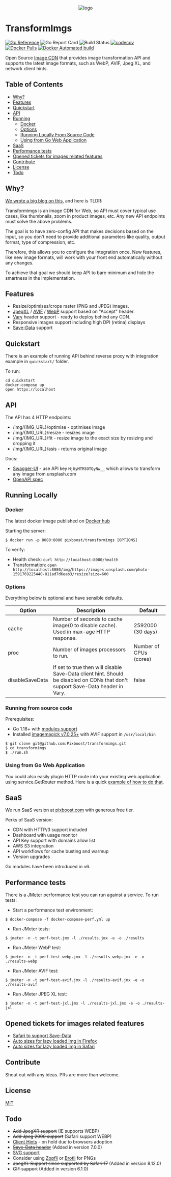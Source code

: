 <p align="center">
  <img src="logo.png" alt="logo"/>
</p>

# TransformImgs

[![Go Reference](https://pkg.go.dev/badge/github.com/Pixboost/transformimgs/v8.svg)](https://pkg.go.dev/github.com/Pixboost/transformimgs/v8)
![Go Report Card](https://goreportcard.com/badge/github.com/Pixboost/transformimgs/v8)
![Build Status](https://github.com/Pixboost/transformimgs/actions/workflows/action.yml/badge.svg)
[![codecov](https://codecov.io/gh/Pixboost/transformimgs/branch/main/graph/badge.svg)](https://codecov.io/gh/Pixboost/transformimgs)
[![Docker Pulls](https://img.shields.io/docker/pulls/pixboost/transformimgs)](https://hub.docker.com/r/pixboost/transformimgs/)
[![Docker Automated build](https://img.shields.io/docker/automated/jrottenberg/ffmpeg.svg)](https://hub.docker.com/r/pixboost/transformimgs/)

Open Source [Image CDN](https://web.dev/image-cdns/) that provides image transformation API and supports 
the latest image formats, such as WebP, AVIF, Jpeg XL, and network client hints. 


## Table of Contents

<!-- TOC start -->
- [Why?](#why)
- [Features](#features)
- [Quickstart](#quickstart)
- [API](#api)
- [Running](#running-locally)
  * [Docker](#docker)
  * [Options](#options)
  * [Running Locally From Source Code](#running-from-source-code)
  * [Using from Go Web Application](#using-from-go-web-application)
- [SaaS](#saas)
- [Performance tests](#performance-tests)
- [Opened tickets for images related features](#opened-tickets-for-images-related-features)
- [Contribute](#contribute)
- [License](#license)
- [Todo](#todo)
<!-- TOC end -->

## Why?

[We wrote a big blog on this](https://pixboost.com/blog/why-pixboost-is-the-best-image-cdn/), and here is TLDR:

Transformimgs is an image CDN for Web, so API must cover typical use cases, like
thumbnails, zoom in product images, etc. Any new API endpoints must 
solve the above problems.

The goal is to have zero-config API that makes decisions based on the input, so you don't need to provide additional parameters like quality, output format, type of compression, etc.

Therefore, this allows you to configure the integration once. New features, like new image formats, will work
with your front end automatically without any changes.

To achieve that goal we should keep API to bare minimum and hide the smartness in the implementation. 

## Features

* Resize/optimises/crops raster (PNG and JPEG) images.
* [JpegXL](https://jpegxl.info/) / [AVIF](https://en.wikipedia.org/wiki/AV1) / [WebP](https://developers.google.com/speed/webp/) support based on "Accept" header.
* [Vary](www.w3.org/Protocols/rfc2616/rfc2616-sec14.html#sec14.44) header support - ready to deploy behind any CDN.
* Responsive images support including high DPI (retina) displays 
* [Save-Data](https://developer.mozilla.org/en-US/docs/Web/HTTP/Headers/Save-Data) support

## Quickstart

There is an example of running API behind reverse proxy with integration example in `quickstart/` folder.

To run:

```
cd quickstart
docker-compose up
open https://localhost
```

## API

The API has 4 HTTP endpoints:

* /img/{IMG_URL}/optimise - optimises image
* /img/{IMG_URL}/resize - resizes image
* /img/{IMG_URL}/fit - resize image to the exact size by resizing and cropping it
* /img/{IMG_URL}/asis - returns original image

Docs:
* [Swagger-UI](https://pixboost.com/docs/api/) - use API key `MjUyMTM3OTQyNw__` which allows to transform any image from unsplash.com
* [OpenAPI spec](swagger.yaml)

## Running Locally

### Docker

The latest docker image published on [Docker hub](https://hub.docker.com/r/pixboost/transformimgs)

Starting the server:

```
$ docker run -p 8080:8080 pixboost/transformimgs [OPTIONS]
```

To verify:

* Health check: `curl http://localhost:8080/health`
* Transformation: `open http://localhost:8080/img/https://images.unsplash.com/photo-1591769225440-811ad7d6eab3/resize?size=600`

### Options

Everything below is optional and have sensible defaults.

| Option | Description | Default |
|--------|-------------| ------- |
| cache  | Number of seconds to cache image(0 to disable cache). Used in max-age HTTP response. | 2592000 (30 days) |
| proc   | Number of images processors to run. | Number of CPUs (cores) |
| disableSaveData | If set to true then will disable Save-Data client hint. Should be disabled on CDNs that don't support Save-Data header in Vary. | false |

### Running from source code

Prerequisites:

* Go 1.18+ with [modules support](https://golang.org/ref/mod)
* Installed [imagemagick v7.0.25+](http://imagemagick.org) with AVIF support in `/usr/local/bin`

```
$ git clone git@github.com:Pixboost/transformimgs.git
$ cd transformimgs
$ ./run.sh 
```

### Using from Go Web Application

You could also easily plugin HTTP route into your existing web application 
using service.GetRouter method. Here is a quick [example of how to do that](./example_test.go). 

## SaaS

We run SaaS version at [pixboost.com](https://pixboost.com?source=github) with generous free tier.

Perks of SaaS version:
* CDN with HTTP/3 support included
* Dashboard with usage monitor
* API Key support with domains allow list
* AWS S3 integration
* API workflows for cache busting and warmup
* Version upgrades

Go modules have been introduced in v6.

## Performance tests

There is a [JMeter](https://jmeter.apache.org) performance test you can run against a service. To run tests:

* Start a performance test environment:
```
$ docker-compose -f docker-compose-perf.yml up
```
* Run JMeter tests:
```
$ jmeter -n -t perf-test.jmx -l ./results.jmx -e -o ./results
```

* Run JMeter WebP test:
```
$ jmeter -n -t perf-test-webp.jmx -l ./results-webp.jmx -e -o ./results-webp
```

* Run JMeter AVIF test:
```
$ jmeter -n -t perf-test-avif.jmx -l ./results-avif.jmx -e -o ./results-avif
```

* Run JMeter JPEG XL test:
```
$ jmeter -n -t perf-test-jxl.jmx -l ./results-jxl.jmx -e -o ./results-jxl
```


## Opened tickets for images related features

* [Safari to support Save-Data](https://bugs.webkit.org/show_bug.cgi?id=199101)
* [Auto sizes for lazy loaded img in Firefox](https://bugzilla.mozilla.org/show_bug.cgi?id=1816615)
* [Auto sizes for lazy loaded img in Safari](https://bugs.webkit.org/show_bug.cgi?id=253143)

## Contribute

Shout out with any ideas. PRs are more than welcome.

## License

[MIT](./LICENSE)

## Todo
* ~~Add JpegXR support~~ (IE supports WEBP)
* ~~Add Jpeg 2000 support~~ (Safari support WEBP)
* [Client Hints](https://github.com/Pixboost/transformimgs/issues/26) - on hold due to browsers adoption
* ~~[Save-Data header](https://github.com/Pixboost/transformimgs/issues/27)~~ (Added in version 7.0.0)
* [SVG support](https://github.com/Pixboost/transformimgs/issues/12)
* Consider using [Zopfli](https://github.com/google/zopfli) or [Brotli](https://en.wikipedia.org/wiki/Brotli) for PNGs
* ~~JpegXL Support since supported by Safari 17~~ (Added in version 8.12.0)
* ~~GIF support~~ (Added in version 6.1.0)
